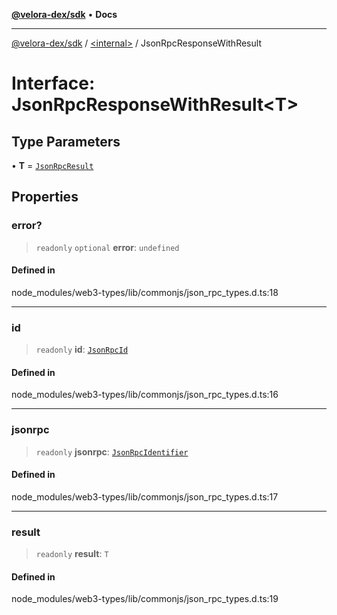 [**@velora-dex/sdk**](../../README.md) • **Docs**

***

[@velora-dex/sdk](../../globals.md) / [\<internal\>](../README.md) / JsonRpcResponseWithResult

# Interface: JsonRpcResponseWithResult\<T\>

## Type Parameters

• **T** = [`JsonRpcResult`](../type-aliases/JsonRpcResult.md)

## Properties

### error?

> `readonly` `optional` **error**: `undefined`

#### Defined in

node\_modules/web3-types/lib/commonjs/json\_rpc\_types.d.ts:18

***

### id

> `readonly` **id**: [`JsonRpcId`](../type-aliases/JsonRpcId.md)

#### Defined in

node\_modules/web3-types/lib/commonjs/json\_rpc\_types.d.ts:16

***

### jsonrpc

> `readonly` **jsonrpc**: [`JsonRpcIdentifier`](../namespaces/Users_andriishymkiv_paraswap_paraswap-sdk_node_modules_web3-types_lib_commonjs_index/type-aliases/JsonRpcIdentifier.md)

#### Defined in

node\_modules/web3-types/lib/commonjs/json\_rpc\_types.d.ts:17

***

### result

> `readonly` **result**: `T`

#### Defined in

node\_modules/web3-types/lib/commonjs/json\_rpc\_types.d.ts:19
